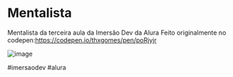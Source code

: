 # Mentalista

Mentalista da terceira aula da Imersão Dev da Alura Feito originalmente no codepen:https://codepen.io/thxgomes/pen/poRjyjr

![image](https://user-images.githubusercontent.com/79808119/113494862-f3d01a00-94c2-11eb-83e0-523e84849140.png)

#imersaodev #alura
